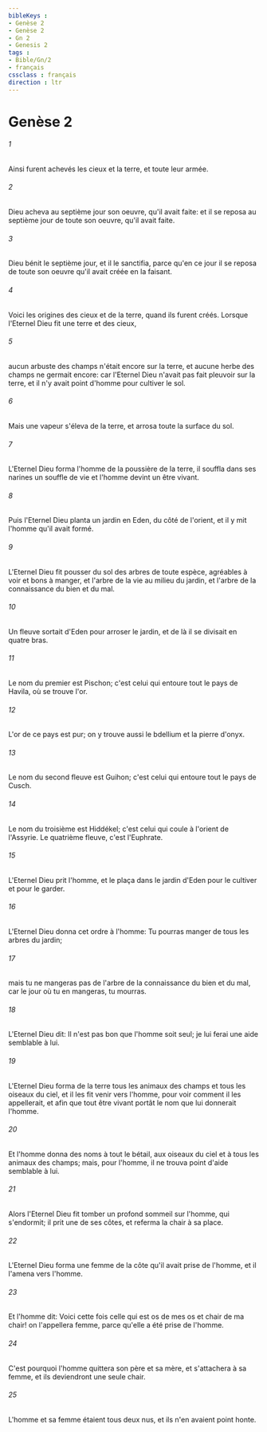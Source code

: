 ```yaml
---
bibleKeys : 
- Genèse 2
- Genèse 2
- Gn 2
- Genesis 2
tags : 
- Bible/Gn/2
- français
cssclass : français
direction : ltr
---
```


# Genèse 2

###### 1
Ainsi furent achevés les cieux et la terre, et toute leur armée.
###### 2
Dieu acheva au septième jour son oeuvre, qu'il avait faite: et il se reposa au septième jour de toute son oeuvre, qu'il avait faite.
###### 3
Dieu bénit le septième jour, et il le sanctifia, parce qu'en ce jour il se reposa de toute son oeuvre qu'il avait créée en la faisant.
###### 4
Voici les origines des cieux et de la terre, quand ils furent créés. Lorsque l'Eternel Dieu fit une terre et des cieux,
###### 5
aucun arbuste des champs n'était encore sur la terre, et aucune herbe des champs ne germait encore: car l'Eternel Dieu n'avait pas fait pleuvoir sur la terre, et il n'y avait point d'homme pour cultiver le sol.
###### 6
Mais une vapeur s'éleva de la terre, et arrosa toute la surface du sol.
###### 7
L'Eternel Dieu forma l'homme de la poussière de la terre, il souffla dans ses narines un souffle de vie et l'homme devint un être vivant.
###### 8
Puis l'Eternel Dieu planta un jardin en Eden, du côté de l'orient, et il y mit l'homme qu'il avait formé.
###### 9
L'Eternel Dieu fit pousser du sol des arbres de toute espèce, agréables à voir et bons à manger, et l'arbre de la vie au milieu du jardin, et l'arbre de la connaissance du bien et du mal.
###### 10
Un fleuve sortait d'Eden pour arroser le jardin, et de là il se divisait en quatre bras.
###### 11
Le nom du premier est Pischon; c'est celui qui entoure tout le pays de Havila, où se trouve l'or.
###### 12
L'or de ce pays est pur; on y trouve aussi le bdellium et la pierre d'onyx.
###### 13
Le nom du second fleuve est Guihon; c'est celui qui entoure tout le pays de Cusch.
###### 14
Le nom du troisième est Hiddékel; c'est celui qui coule à l'orient de l'Assyrie. Le quatrième fleuve, c'est l'Euphrate.
###### 15
L'Eternel Dieu prit l'homme, et le plaça dans le jardin d'Eden pour le cultiver et pour le garder.
###### 16
L'Eternel Dieu donna cet ordre à l'homme: Tu pourras manger de tous les arbres du jardin;
###### 17
mais tu ne mangeras pas de l'arbre de la connaissance du bien et du mal, car le jour où tu en mangeras, tu mourras.
###### 18
L'Eternel Dieu dit: Il n'est pas bon que l'homme soit seul; je lui ferai une aide semblable à lui.
###### 19
L'Eternel Dieu forma de la terre tous les animaux des champs et tous les oiseaux du ciel, et il les fit venir vers l'homme, pour voir comment il les appellerait, et afin que tout être vivant portât le nom que lui donnerait l'homme.
###### 20
Et l'homme donna des noms à tout le bétail, aux oiseaux du ciel et à tous les animaux des champs; mais, pour l'homme, il ne trouva point d'aide semblable à lui.
###### 21
Alors l'Eternel Dieu fit tomber un profond sommeil sur l'homme, qui s'endormit; il prit une de ses côtes, et referma la chair à sa place.
###### 22
L'Eternel Dieu forma une femme de la côte qu'il avait prise de l'homme, et il l'amena vers l'homme.
###### 23
Et l'homme dit: Voici cette fois celle qui est os de mes os et chair de ma chair! on l'appellera femme, parce qu'elle a été prise de l'homme.
###### 24
C'est pourquoi l'homme quittera son père et sa mère, et s'attachera à sa femme, et ils deviendront une seule chair.
###### 25
L'homme et sa femme étaient tous deux nus, et ils n'en avaient point honte.
